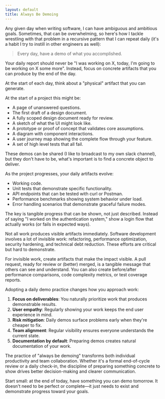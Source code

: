 ```yaml
---
layout: default
title: Always Be Demoing
---
```


Any given day when writing software, I can have ambiguous and ambitious goals. Sometimes, that can be overwhelming, so here's how I tackle wrestling with that problem in a recursive pattern that I can repeat daily (it's a habit I try to instill in other engineers as well):

> Every day, have a demo of what you accomplished. 

Your daily report should never be "I was working on X, today, I'm going to be working on X some more". Instead, focus on concrete artifacts that you can produce by the end of the day.

At the start of each day, think about a "physical" artifact that you can generate.

At the start of a project this might be:

- A page of unanswered questions.
- The first draft of a design document.
- A fully scoped design document ready for review.
- A sketch of what the UI might look like.
- A prototype or proof of concept that validates core assumptions.
- A diagram with component interactions.
- A user journey map showing the complete flow through your feature.
- A set of high level tests that all fail.

These demos can be shared (I like to broadcast to my own slack channel), but they don't have to be, what's important is to find a concrete object to deliver.

As the project progresses, your daily artifacts evolve:

- Working code.
- Unit tests that demonstrate specific functionality.
- API endpoints that can be tested with curl or Postman.
- Performance benchmarks showing system behavior under load.
- Error handling scenarios that demonstrate graceful failure modes.

The key is tangible progress that can be shown, not just described. Instead of saying "I worked on the authentication system," show a login flow that actually works (or fails in expected ways).

Not all work produces visible artifacts immediately. Software development involves a lot of invisible work: refactoring, performance optimization, security hardening, and technical debt reduction. These efforts are critical but hard to demonstrate.

For invisible work, create artifacts that make the impact visible. A pull request, ready for review or (better) merged, is a tangible message that others can see and understand. You can also create before/after performance comparisons, code complexity metrics, or test coverage reports. 

Adopting a daily demo practice changes how you approach work:

1. **Focus on deliverables**: You naturally prioritize work that produces demonstrable results.
2. **User empathy**: Regularly showing your work keeps the end user experience in mind.
3. **Risk mitigation**: Daily demos surface problems early when they're cheaper to fix.
4. **Team alignment**: Regular visibility ensures everyone understands the current state.
5. **Documentation by default**: Preparing demos creates natural documentation of your work.

The practice of "always be demoing" transforms both individual productivity and team collaboration. Whether it's a formal end-of-cycle review or a daily check-in, the discipline of preparing something concrete to show drives better decision-making and clearer communication.

Start small: at the end of today, have something you can demo tomorrow. It doesn't need to be perfect or complete—it just needs to exist and demonstrate progress toward your goals.

